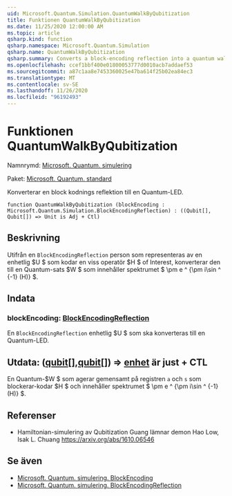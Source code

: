 ```yaml
---
uid: Microsoft.Quantum.Simulation.QuantumWalkByQubitization
title: Funktionen QuantumWalkByQubitization
ms.date: 11/25/2020 12:00:00 AM
ms.topic: article
qsharp.kind: function
qsharp.namespace: Microsoft.Quantum.Simulation
qsharp.name: QuantumWalkByQubitization
qsharp.summary: Converts a block-encoding reflection into a quantum walk.
ms.openlocfilehash: ccef1bbf400e01800053777d0010acb7addaef53
ms.sourcegitcommit: a87c1aa8e7453360025e47ba614f25b02ea84ec3
ms.translationtype: MT
ms.contentlocale: sv-SE
ms.lasthandoff: 11/26/2020
ms.locfileid: "96192493"
---
```

# <a name="quantumwalkbyqubitization-function"></a>Funktionen QuantumWalkByQubitization

Namnrymd: [Microsoft. Quantum. simulering](xref:Microsoft.Quantum.Simulation)

Paket: [Microsoft. Quantum. standard](https://nuget.org/packages/Microsoft.Quantum.Standard)


Konverterar en block kodnings reflektion till en Quantum-LED.

```qsharp
function QuantumWalkByQubitization (blockEncoding : Microsoft.Quantum.Simulation.BlockEncodingReflection) : ((Qubit[], Qubit[]) => Unit is Adj + Ctl)
```


## <a name="description"></a>Beskrivning

Utifrån en `BlockEncodingReflection` person som representeras av en enhetlig $U $ som kodar en viss operatör $H $ of Interest, konverterar den till en Quantum-sats $W $ som innehåller spektrumet $ \pm e ^ {\pm i\sin ^ {-1} (H)} $.

## <a name="input"></a>Indata

### <a name="blockencoding--blockencodingreflection"></a>blockEncoding: [BlockEncodingReflection](xref:Microsoft.Quantum.Simulation.BlockEncodingReflection)

En `BlockEncodingReflection` enhetlig $U $ som ska konverteras till en Quantum-LED.



## <a name="output--qubitqubit--unit--is-adj--ctl"></a>Utdata: ([qubit](xref:microsoft.quantum.lang-ref.qubit)[],[qubit](xref:microsoft.quantum.lang-ref.qubit)[]) => [enhet](xref:microsoft.quantum.lang-ref.unit)  är just + CTL

En Quantum-$W $ som agerar gemensamt på registren `a` och `s` som blockerar-kodar $H $ och innehåller spektrumet $ \pm e ^ {\pm i\sin ^ {-1} (H)} $.

## <a name="references"></a>Referenser

- Hamiltonian-simulering av Qubitization Guang lämnar demon Hao Low, Isak L. Chuang https://arxiv.org/abs/1610.06546

## <a name="see-also"></a>Se även

- [Microsoft. Quantum. simulering. BlockEncoding](xref:Microsoft.Quantum.Simulation.BlockEncoding)
- [Microsoft. Quantum. simulering. BlockEncodingReflection](xref:Microsoft.Quantum.Simulation.BlockEncodingReflection)